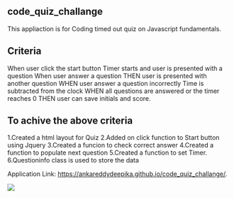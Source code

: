 ## code_quiz_challange

This appliaction is for Coding timed out quiz on Javascript fundamentals.

## Criteria

When user click the start button
Timer starts and user is presented with a question
When user answer a question
THEN user is presented with another question
WHEN user answer a question incorrectly
Time is subtracted from the clock
WHEN all questions are answered or the timer reaches 0
THEN user can save initials and score.

## To achive the above criteria
1.Created a html layout for Quiz
2.Added on click function to Start button using Jquery
3.Created a funcion to check correct answer
4.Created a function to populate next question
5.Created a function to set Timer.
6.Questioninfo class is used to store the data

Application Link: https://ankareddydeepika.github.io/code_quiz_challange/.

![](Assets\Images\Application.gif)



